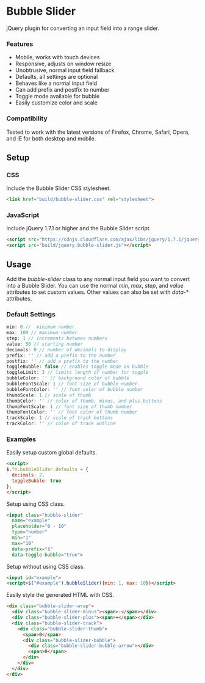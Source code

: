 # Bubble Slider

jQuery plugin for converting an input field into a range slider.

### Features

- Mobile, works with touch devices
- Responsive, adjusts on window resize
- Unobtrusive, normal input field fallback
- Defaults, all settings are optional
- Behaves like a normal input field
- Can add prefix and postfix to number
- Toggle mode available for bubble
- Easily customize color and scale

### Compatibility

Tested to work with the latest versions of Firefox, Chrome, Safari, Opera, and IE for both desktop and mobile.

## Setup

### CSS

Include the Bubble Slider CSS stylesheet.

```html
<link href="build/bubble-slider.css" rel="stylesheet">
```

### JavaScript

Include jQuery 1.7.1 or higher and the Bubble Slider script.

```html
<script src="https://cdnjs.cloudflare.com/ajax/libs/jquery/1.7.1/jquery.min.js"></script>
<script src="build/jquery.bubble-slider.js"></script>
```

## Usage

Add the *bubble-slider* class to any normal input field you want to convert into a Bubble Slider. You can use the normal *min*, *max*, *step*, and *value* attributes to set custom values. Other values can also be set with *data-** attributes.

### Default Settings

```javascript
min: 0 //  minimum number
max: 100 // maximum number
step: 1 // increments between numbers
value: 50 // starting number
decimals: 0 // number of decimals to display
prefix: '' // add a prefix to the number
postfix: '' // add a prefix to the number
toggleBubble: false // enables toggle mode on bubble
toggleLimit: 3 // limits length of number for toggle
bubbleColor: '' // background color of bubble
bubbleFontScale: 1 // font size of bubble number
bubbleFontColor: '' // font color of bubble number
thumbScale: 1 // scale of thumb
thumbColor: '' // color of thumb, minus, and plus buttons
thumbFontScale: 1 // font size of thumb number
thumbFontColor: '' // font color of thumb number
trackScale: 1 // scale of track buttons
trackColor: '' // color of track outline
```

### Examples

Easily setup custom global defaults.

```html
<script>
$.fn.bubbleSlider.defaults = {
  decimals: 2,
  toggleBubble: true
};
</script>
```

Setup using CSS class.

```html
<input class="bubble-slider"
  name="example"
  placeholder="0 - 10"
  type="number"
  min="1"
  max="10"
  data-prefix="$"
  data-toggle-bubble="true">
```

Setup without using CSS class.

```html
<input id="example">
<script>$("#example").bubbleSlider({min: 1, max: 10})</script>
```

Easily style the generated HTML with CSS.

```html
<div class="bubble-slider-wrap">
  <div class="bubble-slider-minus"><span>-</span></div>
  <div class="bubble-slider-plus"><span>+</span></div>
  <div class="bubble-slider-track">
    <div class="bubble-slider-thumb">
      <span>0</span>
      <div class="bubble-slider-bubble">
        <div class="bubble-slider-bubble-arrow"></div>
        <span>0</span>
      </div>
    </div>
  </div>
</div>
```
